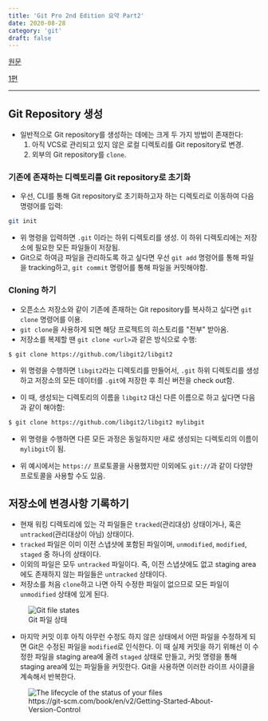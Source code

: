 ```yaml
---
title: 'Git Pro 2nd Edition 요약 Part2'
date: 2020-08-28
category: 'git'
draft: false
---
```


[원문](https://git-scm.com/book/en/v2)

[1편](../git_pro_summary_1)

<hr class="custom-hr">

## Git Repository 생성

- 일반적으로 Git repository를 생성하는 데에는 크게 두 가지 방법이 존재한다:
  1. 아직 VCS로 관리되고 있지 않은 로컬 디렉토리를 Git repository로 변경.
  2. 외부의 Git repository를 `clone`.

### 기존에 존재하는 디렉토리를 Git repository로 초기화

- 우선, CLI를 통해 Git repository로 초기화하고자 하는 디렉토리로 이동하여 다음 명령어를 입력:

```sh
git init
```

- 위 명령을 입력하면 `.git` 이라는 하위 디렉토리를 생성. 이 하위 디렉토리에는 저장소에 필요한 모든 파일들이 저장됨.
- Git으로 하여금 파일을 관리하도록 하고 싶다면 우선 `git add` 명령어를 통해 파일을 tracking하고, `git commit` 명령어를 통해 파일을 커밋해야함.

### Cloning 하기

- 오픈소스 저장소와 같이 기존에 존재하는 Git repository를 복사하고 싶다면 `git clone` 명령어를 이용.
- `git clone`을 사용하게 되면 해당 프로젝트의 히스토리를 "전부" 받아옴.
- 저장소를 복제할 땐 `git clone <url>`과 같은 방식으로 수행:

```sh
$ git clone https://github.com/libgit2/libgit2
```

- 위 명령을 수행하면 `libgit2`라는 디렉토리를 만들어서, `.git` 하위 디렉토리를 생성하고 저장소의 모든 데이터를 `.git`에 저장한 후 최신 버전을 check out함.

- 이 때, 생성되는 디렉토리의 이름을 `libgit2` 대신 다른 이름으로 하고 싶다면 다음과 같이 해야함:

```sh
$ git clone https://github.com/libgit2/libgit2 mylibgit
```

- 위 명령을 수행하면 다른 모든 과정은 동일하지만 새로 생성되는 디렉토리의 이름이 `mylibgit`이 됨.

- 위 예시에서는 `https://` 프로토콜을 사용했지만 이외에도 `git://`과 같이 다양한 프로토콜을 사용할 수도 있음.

## 저장소에 변경사항 기록하기

- 현재 워킹 디렉토리에 있는 각 파일들은 `tracked`(관리대상) 상태이거나, 혹은 `untracked`(관리대상이 아님) 상태이다.
- `tracked` 파일은 이미 이전 스냅샷에 포함된 파일이며, `unmodified`, `modified`, `staged` 중 하나의 상태이다.
- 이외의 파일은 모두 `untracked` 파일이다. 즉, 이전 스냅샷에도 없고 staging area에도 존재하지 않는 파일들은 `untracked` 상태이다.
- 저장소를 처음 `clone`하고 나면 아직 수정한 파일이 없으므로 모든 파일이 `unmodified` 상태에 있게 된다.

<figure>
    <img src="https://cdn.jsdelivr.net/gh/jaehyeon48/jaehyeon48.github.io@master/assets/images/git/git_pro_summary_2/git_file_states.png" alt="Git file states" />
    <figcaption>Git 파일 상태</figcaption>
</figure>

- 마지막 커밋 이후 아직 아무런 수정도 하지 않은 상태에서 어떤 파일을 수정하게 되면 Git은 수정된 파일을 `modified`로 인식한다. 이 때 실제 커밋을 하기 위해선 이 수정한 파일을 staging area에 올려 `staged` 상태로 만들고, 커밋 명령을 통해 staging area에 있는 파일들을 커밋한다. Git을 사용하면 이러한 라이프 사이클을 계속해서 반복한다.

<figure>
    <img src="https://git-scm.com/book/en/v2/images/lifecycle.png" alt="The lifecycle of the status of your files" />
    <figcaption>https://git-scm.com/book/en/v2/Getting-Started-About-Version-Control</figcaption>
</figure>
